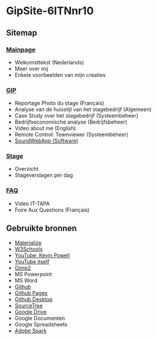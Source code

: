 # GipSite-6ITNnr10
## Sitemap
### [Mainpage](https://mathiasv-immalle.github.io/GipSite-6ITNnr10/index.html)
- Welkomsttekst (Nederlands)
- Meer over mij
- Enkele voorbeelden van mijn creaties
### [GIP](https://mathiasv-immalle.github.io/GipSite-6ITNnr10/gip.html)
- Reportage Photo du stage (Français)
- Analyse van de huisstijl van het stagebedrijf (Algemeen)
- Case Study over het stagebedrijf (Systeembeheer)
- Bedrijfseconomische analyse (Bedrijfsbeheer)
- Video about me (English)
- Remote Control: Teamviewer (Systeembeheer)
- [SoundWebApp (Software)](https://github.com/MathiasV-immalle/WebappSoftware)
### [Stage](https://mathiasv-immalle.github.io/GipSite-6ITNnr10/stage.html)
- Overzicht
- Stageverslagen per dag
### [FAQ](https://mathiasv-immalle.github.io/GipSite-6ITNnr10/faq.html)
- Video IT-TAPA
- Foire Aux Questions (Français)
## Gebruikte bronnen
- [Materialize](http://materializecss.com/)
- [W3Schools](https://www.w3schools.com/)
- [YouTube: Kevin Powell](https://www.youtube.com/channel/UCJZv4d5rbIKd4QHMPkcABCw)
- [YouTube itself](https://www.youtube.com/)
- [Gimp2](https://www.gimp.org/)
- MS Powerpoint
- MS Word
- [Github](https://github.com/)
- [Github Pages](https://pages.github.com/)
- [Github Desktop](https://desktop.github.com/)
- [SourceTree](https://www.sourcetreeapp.com/)
- [Google Drive](https://drive.google.com)
- Google Documenten
- Google Spreadsheets
- [Adobe Spark](https://spark.adobe.com/)
